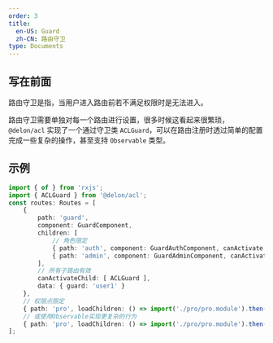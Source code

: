 ```yaml
---
order: 3
title:
  en-US: Guard
  zh-CN: 路由守卫
type: Documents
---
```


## 写在前面

路由守卫是指，当用户进入路由前若不满足权限时是无法进入。

路由守卫需要单独对每一个路由进行设置，很多时候这看起来很繁琐，`@delon/acl` 实现了一个通过守卫类 `ACLGuard`，可以在路由注册时透过简单的配置完成一些复杂的操作，甚至支持 `Observable` 类型。

## 示例

```ts
import { of } from 'rxjs';
import { ACLGuard } from '@delon/acl';
const routes: Routes = [
    {
        path: 'guard',
        component: GuardComponent,
        children: [
            // 角色限定
            { path: 'auth', component: GuardAuthComponent, canActivate: [ ACLGuard ], data: { guard: 'user1' } },
            { path: 'admin', component: GuardAdminComponent, canActivate: [ ACLGuard ], data: { guard: 'admin' } }
        ],
        // 所有子路由有效
        canActivateChild: [ ACLGuard ],
        data: { guard: 'user1' }
    },
    // 权限点限定
    { path: 'pro', loadChildren: () => import('./pro/pro.module').then(m => m.ProModule), canLoad: [ ACLGuard ], data: { guard: 1 } },
    // 或使用Observable实现更复杂的行为
    { path: 'pro', loadChildren: () => import('./pro/pro.module').then(m => m.ProModule), canLoad: [ ACLGuard ], data: { guard: of(false).pipe(map(v => 'admin')) } }
];
```
